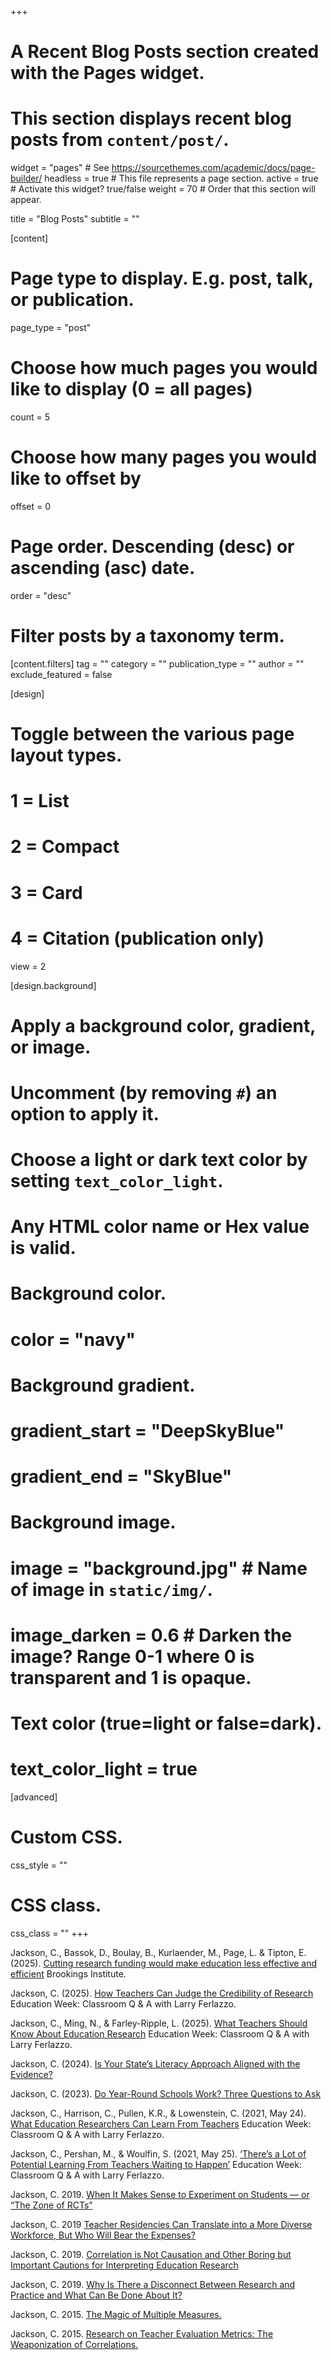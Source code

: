 +++
# A Recent Blog Posts section created with the Pages widget.
# This section displays recent blog posts from `content/post/`.

widget = "pages"  # See https://sourcethemes.com/academic/docs/page-builder/
headless = true  # This file represents a page section.
active = true  # Activate this widget? true/false
weight = 70  # Order that this section will appear.

title = "Blog Posts"
subtitle = ""

[content]
  # Page type to display. E.g. post, talk, or publication.
  page_type = "post"
  
  # Choose how much pages you would like to display (0 = all pages)
  count = 5
  
  # Choose how many pages you would like to offset by
  offset = 0

  # Page order. Descending (desc) or ascending (asc) date.
  order = "desc"

  # Filter posts by a taxonomy term.
  [content.filters]
    tag = ""
    category = ""
    publication_type = ""
    author = ""
    exclude_featured = false
  
[design]
  # Toggle between the various page layout types.
  #   1 = List
  #   2 = Compact
  #   3 = Card
  #   4 = Citation (publication only)
  view = 2
  
[design.background]
  # Apply a background color, gradient, or image.
  #   Uncomment (by removing `#`) an option to apply it.
  #   Choose a light or dark text color by setting `text_color_light`.
  #   Any HTML color name or Hex value is valid.
  
  # Background color.
  # color = "navy"
  
  # Background gradient.
  # gradient_start = "DeepSkyBlue"
  # gradient_end = "SkyBlue"
  
  # Background image.
  # image = "background.jpg"  # Name of image in `static/img/`.
  # image_darken = 0.6  # Darken the image? Range 0-1 where 0 is transparent and 1 is opaque.

  # Text color (true=light or false=dark).
  # text_color_light = true  
  
[advanced]
 # Custom CSS. 
 css_style = ""
 
 # CSS class.
 css_class = ""
+++

Jackson, C., Bassok, D., Boulay, B., Kurlaender, M., Page, L. & Tipton, E. (2025). [Cutting research funding would make education less effective and efficient](https://www.brookings.edu/articles/cutting-research-funding-would-make-education-less-effective-and-efficient/) Brookings Institute.

Jackson, C. (2025). [How Teachers Can Judge the Credibility of Research](https://www.edweek.org/teaching-learning/opinion-how-teachers-can-judge-the-credibility-of-research/2025/03) Education Week: Classroom Q & A with Larry Ferlazzo.    

Jackson, C., Ming, N., & Farley-Ripple, L. (2025). [What Teachers Should Know About Education Research](https://www.edweek.org/teaching-learning/opinion-what-teachers-should-know-about-education-research/2025/03) Education Week: Classroom Q & A with Larry Ferlazzo.    

Jackson, C. (2024). [Is Your State’s Literacy Approach Aligned with the Evidence?](https://web.archive.org/web/20250225050136/https://www.abtglobal.com/insights/perspectives/is-your-states-literacy-approach-aligned-with-the-evidence)

Jackson, C. (2023). [Do Year-Round Schools Work? Three Questions to Ask](https://web.archive.org/web/20250225064419/https://www.abtglobal.com/insights/perspectives/do-year-round-schools-work-three-questions-to-ask)

Jackson, C., Harrison, C., Pullen, K.R., & Lowenstein, C. (2021, May 24). [What Education Researchers Can Learn From Teachers](https://www.edweek.org/teaching-learning/opinion-what-education-researchers-can-learn-from-teachers/2021/05) Education Week: Classroom Q & A with Larry Ferlazzo.  

Jackson, C., Pershan, M., & Woulfin, S. (2021, May 25). [‘There’s a Lot of Potential Learning From Teachers Waiting to Happen’](https://www.edweek.org/teaching-learning/opinion-theres-a-lot-of-potential-learning-from-teachers-waiting-to-happen/2021/05) Education Week: Classroom Q & A with Larry Ferlazzo. 

Jackson, C. 2019. [When It Makes Sense to Experiment on Students — or “The Zone of RCTs”](http://web.archive.org/web/20200105170203/https://aheadoftheheard.org/experimental-economists-just-got-the-nobel-prize-should-education-policy-use-more-experiments-too/)

Jackson, C. 2019 [Teacher Residencies Can Translate into a More Diverse Workforce, But Who Will Bear the Expenses?](http://web.archive.org/web/20191209171706/https://aheadoftheheard.org/teacher-residencies-can-translate-into-a-more-diverse-workforce-but-who-will-bear-the-expenses/)

Jackson, C. 2019. [Correlation is Not Causation and Other Boring but Important Cautions for Interpreting Education Research](http://web.archive.org/web/20210416230948/https://aheadoftheheard.org/correlation-is-not-causation-and-other-boring-but-important-cautions-for-interpreting-education-research/)

Jackson, C. 2019. [Why Is There a Disconnect Between Research and Practice and What Can Be Done About It?](http://web.archive.org/web/20200425034458/https://aheadoftheheard.org/why-some-educators-are-skeptical-of-engaging-in-rigorous-research-and-what-can-be-done-about-it/)

Jackson, C. 2015. [The Magic of Multiple Measures.](http://www.shankerinstitute.org/blog/magic-multiple-measures) 

Jackson, C. 2015. [Research on Teacher Evaluation Metrics: The Weaponization of Correlations.](http://www.shankerinstitute.org/blog/research-teacher-evaluation-metrics-weaponization-correlations)

